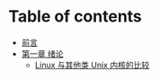 # Table of contents

* [前言](README.md)
* [第一章 绪论](topic_1/README.md)
  * [Linux 与其他类 Unix 内核的比较](topc_1/Comparison_between_Linux_and_other_unix_like_kernels.md)
